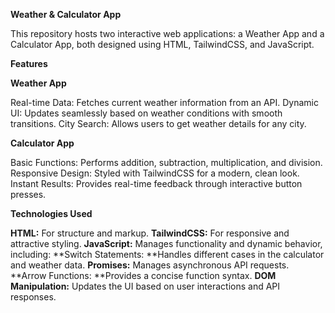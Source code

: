 
**Weather & Calculator App**

This repository hosts two interactive web applications: a Weather App and a Calculator App, both designed using HTML, TailwindCSS, and JavaScript.

**Features**

**Weather App**

Real-time Data: Fetches current weather information from an API.
Dynamic UI: Updates seamlessly based on weather conditions with smooth transitions.
City Search: Allows users to get weather details for any city.

**Calculator App**

Basic Functions: Performs addition, subtraction, multiplication, and division.
Responsive Design: Styled with TailwindCSS for a modern, clean look.
Instant Results: Provides real-time feedback through interactive button presses.

**Technologies Used**

**HTML:** For structure and markup.
**TailwindCSS:** For responsive and attractive styling.
**JavaScript:** Manages functionality and dynamic behavior, including:
**Switch Statements: **Handles different cases in the calculator and weather data.
**Promises:** Manages asynchronous API requests.
**Arrow Functions: **Provides a concise function syntax.
**DOM Manipulation:** Updates the UI based on user interactions and API responses.

